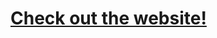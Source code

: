# [Check out the website!](https://kc-lc101-june-22.github.io/js-assignment-4-html-me-something-deepti-tri/)
